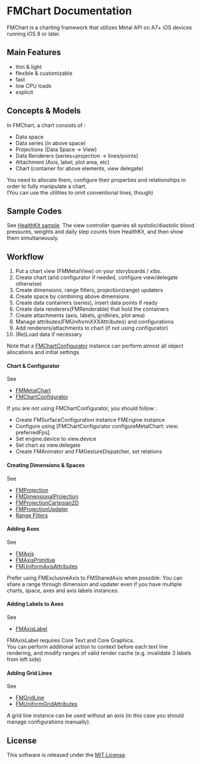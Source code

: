# FMChart Documentation

FMChart is a charting framework that utilizes Metal API on A7+ iOS devices running iOS 8 or later. 

## Main Features

+ thin & light
+ flexible & customizable
+ fast
+ low CPU loads
+ explicit

## Concepts & Models

In FMChart, a chart consists of : 

+ Data space 
+ Data series (in above space)
+ Projections (Data Space -> View)
+ Data Renderers (series+projection -> lines/points)
+ Attachment (Axis, label, plot area, etc)
+ Chart (container for above elements, view delegate)

You need to allocate them, configure their properties and
 relationships in order to fully manipulate a chart.  
(You can use the utilities to omit conventional lines, though)

## Sample Codes

See [HealthKit sample](MetalChartDev/ViewControllers/HealthKitViewController.m).
The view controller queries all systolic/diastolic
blood pressures, weights and daily step counts from HealthKit, 
and then show them simultaneously.

## Workflow

1. Put a chart view (FMMetalView) on your storyboards / xibs.
1. Create chart (and configurator if needed, configure view/delegate otherwise)
1. Create dimensions, range filters, projection(range) updaters
1. Create space by combining above dimensions
1. Create data containers (series), insert data points if ready
1. Create data renderers(FMRenderable) that hold the containers
1. Create attachments (axis, labels, gridlines, plot area) 
1. Manage attributes(FMUniformXXXAttributes) and configurations
1. Add renderers/attachments to chart (if not using configurator)
1. (Re)Load data if necessary

Note that a [FMChartConfigurator](FMChart/Chart/FMChartConfigurator.h) instance can perform almost all object allocations and initial settings.

#### Chart & Configurator

See 
+ [FMMetalChart](FMChart/Chart/FMMetalChart.h)
+ [FMChartConfigurator](FMChart/Chart/FMChartConfigurator.h)

If you are not using FMChartConfigurator, you should follow : 
+ Create FMSurfaceConfiguration instance FMEngine instance
+ Configure using [FMChartConfigurator configureMetalChart: view: preferredFps].
+ Set engine.device to view.device
+ Set chart as view.delegate
+ Create FMAnimator and FMGestureDispatcher, set relations

#### Creating Dimensions & Spaces

See  
+ [FMProjection](FMChart/Chart/FMMetalChart.h)
+ [FMDimensionalProjection](FMChart/Chart/FMProjections)
+ [FMProjectionCartesian2D](FMChart/Chart/FMProjections)
+ [FMProjectionUpdater](FMChart/Chart/FMProjectionUpdater.h)
+ [Range Filters](FMChart/Chart/FMRangeFilters.h)

#### Adding Axes

See
+ [FMAxis](FMChart/Chart/FMAxis.h)
+ [FMAxisPrimitive](FMChart/Engine/Line/Lines.h)
+ [FMUniformAxisAttributes](FMChart/Engine/Line/LineBuffers.h)

Prefer using FMExclusiveAxis to FMSharedAxis when possible. You can share a range through dimension and updater even if you have multiple charts, space, axes and axis labels instances.

#### Adding Labels to Axes

See
+ [FMAxisLabel](FMChart/Chart/FMAxisLabel.h)

FMAxisLabel requires Core Text and Core Graphics.  
You can perform additional action to context before each text line rendering, and modify ranges of valid render cache (e.g. invalidate 3 labels from left side)

#### Adding Grid Lines

See
+ [FMGridLine](FMChart/Chart/FMRenderables.h)
+ [FMUniformGridAttributes](FMChart/Engine/Line/LineBuffers.h)

A grid line instance can be used without an axis (in this case you should manage configurations manually).


## License 

This software is released under the [MIT License](LICENSE.txt).
